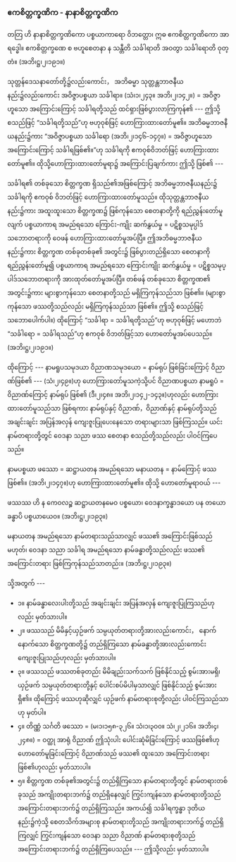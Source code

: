 ### ဧကစိတ္တက္ခဏိက - နာနာစိတ္တက္ခဏိက

တတြ ဟိ နာနာစိတ္တက္ခဏိကော ပစ္စယာကာရော ဝိဘတ္တော၊ ဣဓ ဧကစိတ္တက္ခဏိကော အာရဒ္ဓေါ။ ဧကစိတ္တက္ခဏေ စ ဗဟူစေတနာ န သန္တီတိ သင်္ခါရာတိ အဝတွာ သင်္ခါရောတိ ဝုတ္တံ။ (အဘိ၊ဋ္ဌ၊၂၊၁၉၁။)

သုတ္တန်ဒေသနာတော်တို့၌လည်းကောင်း， အဘိဓမ္မာ သုတ္တန္တဘာဇနီယနည်း၌လည်းကောင်း အဝိဇ္ဇာပစ္စယာ သင်္ခါရာ။ (သံ၊၁၊၂၄၃။ အဘိ၊၂၊၁၄၂။) = အဝိဇ္ဇာဟူသော အကြောင်းကြောင့် သင်္ခါရတို့သည် ထင်ရှားဖြစ်ပွားလာကြကုန်၏ --- ဤသို့စသည်ဖြင့် “သင်္ခါရတို့သည်”ဟု ဗဟုဝုစ်ဖြင့် ဟောကြားထားတော်မူ၏။ 
အဘိဓမ္မဘာဇနီယနည်း၌ကား “အဝိဇ္ဇာပစ္စယာ သင်္ခါရော (အဘိ၊၂၊၁၄၆-၁၄၇။) = အဝိဇ္ဇာဟူသော အကြောင်းကြောင့် သင်္ခါရဖြစ်၏။”ဟု သင်္ခါရကို ဧကဝုစ်ဝိဘတ်ဖြင့် ဟောကြားထားတော်မူ၏။ 
ထိုသို့ဟောကြားထားတော်မူရာ၌ အကြောင်းပြချက်ကား ဤသို့ ဖြစ်၏ ---

သင်္ခါရ၏ တစ်ခုသော စိတ္တက္ခဏ ရှိသည်၏အဖြစ်ကြောင့် အဘိဓမ္မဘာဇနီယနည်း၌ သင်္ခါရကို ဧကဝုစ် ဝိဘတ်ဖြင့် ဟောကြားထားတော်မူသည်။ 
ထိုသုတ္တန္တဘာဇနီယနည်း၌ကား အထူးထူးသော စိတ္တက္ခဏ၌ ဖြစ်ကုန်သော စေတနာတို့ကို ရည်ညွှန်းတော်မူလျက် ပစ္စယာကာရ အမည်ရသော ကြောင်း-ကျိုး ဆက်နွှယ်မှု = ပဋိစ္စသမုပ္ပါဒ် သဘောတရားကို ဝေဖန် ဟောကြားထားတော်မူအပ်ပြီ။ 
ဤအဘိဓမ္မဘာဇနီယနည်း၌ကား စိတ္တက္ခဏ တစ်ခုတစ်ခု၏ အတွင်း၌ ဖြစ်ပွားတည်ရှိသော စေတနာကို ရည်ညွှန်းတော်မူ၍ ပစ္စယာကာရ အမည်ရသော ကြောင်းကျိုး ဆက်နွှယ်မှု = ပဋိစ္စသမုပ္ပါဒ်သဘောတရားကို အားထုတ်တော်မူအပ်ပြီ။ 
တစ်ဖန် တစ်ခုသော စိတ္တက္ခဏ၏ အတွင်း၌ကား များစွာကုန်သော စေတနာတို့သည် မရှိကြကုန်သည်သာ ဖြစ်၏။ (များစွာကုန်သော ဖဿတို့သည်လည်း မရှိကြကုန်သည်သာ ဖြစ်၏။ ဤသို့ စသည်ဖြင့် သဘောပေါက်ပါ။) 
ထိုကြောင့် “သင်္ခါရာ = သင်္ခါရတို့သည်”ဟု ဗဟုဝုစ်ဖြင့် မဟောဘဲ “သင်္ခါရော = သင်္ခါရသည်”ဟု ဧကဝုစ် ဝိဘတ်ဖြင့်သာ ဟောတော်မူအပ်ပေသည်။ (အဘိ၊ဋ္ဌ၊၂၊၁၉၁။)

ထိုကြောင့် --- နာမရူပသမုဒယာ ဝိညာဏသမုဒယော = နာမ်ရုပ် ဖြစ်ခြင်းကြောင့် ဝိညာဏ်ဖြစ်၏ --- (သံ၊၂၊၄၉။)ဟု ဟောကြားတော်မူသကဲ့သို့ပင် ဝိညာဏပစ္စယာ နာမရူပံ = ဝိညာဏ်ကြောင့် နာမ်ရုပ် ဖြစ်၏ (ဒီ၊၂၊၄၈။ အဘိ၊၂၊၁၄၂-၁၄၃။)ဟုလည်း ဟောကြားထားတော်မူသည်သာ ဖြစ်ရကား နာမ်ရုပ်နှင့် ဝိညာဏ်，ဝိညာဏ်နှင့် နာမ်ရုပ်တို့သည် အချင်းချင်း အပြန်အလှန် ကျေးဇူးပြုပေးနေသော တရားများသာ ဖြစ်ကြသည်။ 
ယင်းနာမ်တရားတို့တွင် ဝေဒနာ သညာ ဖဿ စေတနာ စသည်တို့သည်လည်း ပါဝင်ကြပေသည်။

နာမပစ္စယာ ဖဿော = ဆဋ္ဌာယတန အမည်ရသော မနာယတန = နာမ်ကြောင့် ဖဿဖြစ်၏။ (အဘိ၊၂၊၁၄၇။)ဟု ဟောကြားထားတော်မူ၏။ 
ထိုသို့ ဟောတော်မူရာဝယ် ---

ဖဿဿ ဟိ န ကေဝလဉ္စ ဆဋ္ဌာယတနမေဝ ပစ္စယော၊ ဝေဒနာက္ခန္ဓာဒယော ပန တယော ခန္ဓာပိ ပစ္စယာယေဝ။ (အဘိ၊ဋ္ဌ၊၂၊၁၉၃။)

မနာယတန အမည်ရသော နာမ်တရားသည်သာလျှင် ဖဿ၏ အကြောင်းဖြစ်သည် မဟုတ်၊ ဝေဒနာ သညာ သင်္ခါရ အမည်ရသော နာမ်ခန္ဓာတို့သည်လည်း ဖဿ၏ အကြောင်းတရား ဖြစ်ကြကုန်သည်သာတည်း။
(အဘိ၊ဋ္ဌ၊၂၊၁၉၃။)

သို့အတွက် ---

- ၁။ နာမ်ခန္ဓာလေးပါးတို့သည် အချင်းချင်း အပြန်အလှန် ကျေးဇူးပြုကြသည်ဟုလည်း မှတ်သားပါ။
- ၂။ ဖဿသည် မိမိနှင့်ယှဉ်ဖက် သမ္ပယုတ်တရားတို့အားလည်းကောင်း， နောက်နောက်သော စိတ္တက္ခဏတို့၌ တည်ရှိကြသော နာမ်ခန္ဓာတို့အားလည်းကောင်း ကျေးဇူးပြုသည်ဟုလည်း မှတ်သားပါ။
- ၃။ ဖဿသည် ဖဿတစ်ခုတည်း မိမိချည်းသက်သက် ဖြစ်နိုင်သည့် စွမ်းအားမရှိ၊ ယှဉ်ဖက် သမ္ပယုတ်တရားတို့နှင့် ပေါင်းစပ်မိပါမှသာလျှင် ဖြစ်နိုင်သည့် စွမ်းအားရှိ၏။ 
ထိုကြောင့် ဖဿဟုဆိုလျှင် ယှဉ်ဖက် နာမ်တရားစုတို့လည်း ပါဝင်ကြသည်သာဟု မှတ်ပါ။
- ၄။ တိဏ္ဏံ သင်္ဂတိ ဖဿော = (မ၊၁၊၁၅၈-၃၂၆။ သံ၊၁၊၃၀၀။ သံ၊၂၊၂၁၆။ အဘိ၊၄၊၂၄၈။) = ဝတ္ထု အာရုံ ဝိညာဏ် ဤသုံးပါး ပေါင်းဆုံမိခြင်းကြောင့် ဖဿဖြစ်၏ဟု ဟောတော်မူခြင်းကြောင့် ဝိညာဏ်သည် ဖဿ၏ ထူးသော အကြောင်းတရား ဖြစ်၏ဟုလည်း မှတ်သားပါ။
- ၅။ စိတ္တက္ခဏ တစ်ခု၏အတွင်း၌ တည်ရှိကြသော နာမ်တရားတို့တွင် နာမ်တရားတစ်ခုသည် အကျိုးတရားဘက်၌ တည်ရှိနေလျှင် ကြွင်းကျန်သော နာမ်တရားတို့သည် အကြောင်းတရားဘက်၌ တည်ရှိကြသည်။ 
အကယ်၍ သင်္ခါရက္ခန္ဓာ ဒုတိယနည်း၌ကဲ့သို့ စေတသိက်အများစု နာမ်တရားတို့သည် အကျိုးတရားဘက်၌ တည်ရှိကြလျှင် ကြွင်းကျန်သော ဝေဒနာ သညာ ဝိညာဏ် နာမ်တရားစုတို့သည် အကြောင်းတရားဘက်၌ တည်ရှိကြပေသည်။ --- ဤသို့လည်း မှတ်သားပါ။

